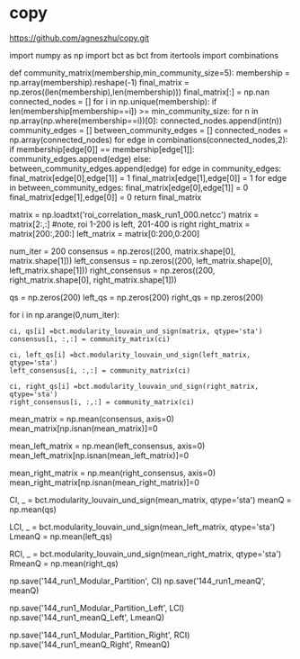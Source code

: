 # copy
https://github.com/agneszhu/copy.git

import numpy as np
import bct as bct
from itertools import combinations

def community_matrix(membership,min_community_size=5):
	membership = np.array(membership).reshape(-1)
	final_matrix = np.zeros((len(membership),len(membership)))
	final_matrix[:] = np.nan
	connected_nodes = []
	for i in np.unique(membership):
		if len(membership[membership==i]) >= min_community_size:
			for n in np.array(np.where(membership==i))[0]:
				connected_nodes.append(int(n))
	community_edges = []
	between_community_edges = []
	connected_nodes = np.array(connected_nodes)
	for edge in combinations(connected_nodes,2):
		if membership[edge[0]] == membership[edge[1]]:
			community_edges.append(edge)
		else:
			between_community_edges.append(edge)
	for edge in community_edges:
		final_matrix[edge[0],edge[1]] = 1
		final_matrix[edge[1],edge[0]] = 1
	for edge in between_community_edges:
		final_matrix[edge[0],edge[1]] = 0
		final_matrix[edge[1],edge[0]] = 0
	return final_matrix



matrix = np.loadtxt('roi_correlation_mask_run1_000.netcc')
matrix = matrix[2:,:]
#note, roi 1-200 is left, 201-400 is right
right_matrix = matrix[200:,200:]
left_matrix = matrix[0:200,0:200] 

num_iter = 200
consensus = np.zeros((200, matrix.shape[0], matrix.shape[1]))
left_consensus = np.zeros((200, left_matrix.shape[0], left_matrix.shape[1]))
right_consensus = np.zeros((200, right_matrix.shape[0], right_matrix.shape[1]))

qs = np.zeros(200)
left_qs = np.zeros(200)
right_qs = np.zeros(200)

for i in np.arange(0,num_iter):
	
	ci, qs[i] =bct.modularity_louvain_und_sign(matrix, qtype='sta')
	consensus[i, :,:] = community_matrix(ci)

	ci, left_qs[i] =bct.modularity_louvain_und_sign(left_matrix, qtype='sta')
	left_consensus[i, :,:] = community_matrix(ci)

	ci, right_qs[i] =bct.modularity_louvain_und_sign(right_matrix, qtype='sta')
	right_consensus[i, :,:] = community_matrix(ci)		


mean_matrix = np.mean(consensus, axis=0)	
mean_matrix[np.isnan(mean_matrix)]=0

mean_left_matrix = np.mean(left_consensus, axis=0)	
mean_left_matrix[np.isnan(mean_left_matrix)]=0

mean_right_matrix = np.mean(right_consensus, axis=0)	
mean_right_matrix[np.isnan(mean_right_matrix)]=0

CI, _ = bct.modularity_louvain_und_sign(mean_matrix, qtype='sta')
meanQ = np.mean(qs)

LCI, _ = bct.modularity_louvain_und_sign(mean_left_matrix, qtype='sta')
LmeanQ = np.mean(left_qs)

RCI, _ = bct.modularity_louvain_und_sign(mean_right_matrix, qtype='sta')
RmeanQ = np.mean(right_qs)



np.save('144_run1_Modular_Partition', CI)
np.save('144_run1_meanQ', meanQ)

np.save('144_run1_Modular_Partition_Left', LCI)
np.save('144_run1_meanQ_Left', LmeanQ)

np.save('144_run1_Modular_Partition_Right', RCI)
np.save('144_run1_meanQ_Right', RmeanQ)

